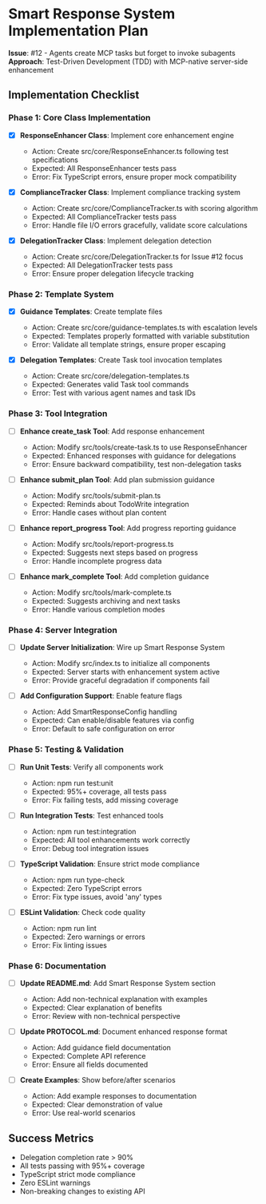 # Smart Response System Implementation Plan

**Issue**: #12 - Agents create MCP tasks but forget to invoke subagents  
**Approach**: Test-Driven Development (TDD) with MCP-native server-side enhancement

## Implementation Checklist

### Phase 1: Core Class Implementation

- [x] **ResponseEnhancer Class**: Implement core enhancement engine
  - Action: Create src/core/ResponseEnhancer.ts following test specifications
  - Expected: All ResponseEnhancer tests pass
  - Error: Fix TypeScript errors, ensure proper mock compatibility

- [x] **ComplianceTracker Class**: Implement compliance tracking system
  - Action: Create src/core/ComplianceTracker.ts with scoring algorithm
  - Expected: All ComplianceTracker tests pass
  - Error: Handle file I/O errors gracefully, validate score calculations

- [x] **DelegationTracker Class**: Implement delegation detection
  - Action: Create src/core/DelegationTracker.ts for Issue #12 focus
  - Expected: All DelegationTracker tests pass
  - Error: Ensure proper delegation lifecycle tracking

### Phase 2: Template System

- [x] **Guidance Templates**: Create template files
  - Action: Create src/core/guidance-templates.ts with escalation levels
  - Expected: Templates properly formatted with variable substitution
  - Error: Validate all template strings, ensure proper escaping

- [x] **Delegation Templates**: Create Task tool invocation templates
  - Action: Create src/core/delegation-templates.ts
  - Expected: Generates valid Task tool commands
  - Error: Test with various agent names and task IDs

### Phase 3: Tool Integration

- [ ] **Enhance create_task Tool**: Add response enhancement
  - Action: Modify src/tools/create-task.ts to use ResponseEnhancer
  - Expected: Enhanced responses with guidance for delegations
  - Error: Ensure backward compatibility, test non-delegation tasks

- [ ] **Enhance submit_plan Tool**: Add plan submission guidance
  - Action: Modify src/tools/submit-plan.ts
  - Expected: Reminds about TodoWrite integration
  - Error: Handle cases without plan content

- [ ] **Enhance report_progress Tool**: Add progress reporting guidance
  - Action: Modify src/tools/report-progress.ts
  - Expected: Suggests next steps based on progress
  - Error: Handle incomplete progress data

- [ ] **Enhance mark_complete Tool**: Add completion guidance
  - Action: Modify src/tools/mark-complete.ts
  - Expected: Suggests archiving and next tasks
  - Error: Handle various completion modes

### Phase 4: Server Integration

- [ ] **Update Server Initialization**: Wire up Smart Response System
  - Action: Modify src/index.ts to initialize all components
  - Expected: Server starts with enhancement system active
  - Error: Provide graceful degradation if components fail

- [ ] **Add Configuration Support**: Enable feature flags
  - Action: Add SmartResponseConfig handling
  - Expected: Can enable/disable features via config
  - Error: Default to safe configuration on error

### Phase 5: Testing & Validation

- [ ] **Run Unit Tests**: Verify all components work
  - Action: npm run test:unit
  - Expected: 95%+ coverage, all tests pass
  - Error: Fix failing tests, add missing coverage

- [ ] **Run Integration Tests**: Test enhanced tools
  - Action: npm run test:integration
  - Expected: All tool enhancements work correctly
  - Error: Debug tool integration issues

- [ ] **TypeScript Validation**: Ensure strict mode compliance
  - Action: npm run type-check
  - Expected: Zero TypeScript errors
  - Error: Fix type issues, avoid 'any' types

- [ ] **ESLint Validation**: Check code quality
  - Action: npm run lint
  - Expected: Zero warnings or errors
  - Error: Fix linting issues

### Phase 6: Documentation

- [ ] **Update README.md**: Add Smart Response System section
  - Action: Add non-technical explanation with examples
  - Expected: Clear explanation of benefits
  - Error: Review with non-technical perspective

- [ ] **Update PROTOCOL.md**: Document enhanced response format
  - Action: Add guidance field documentation
  - Expected: Complete API reference
  - Error: Ensure all fields documented

- [ ] **Create Examples**: Show before/after scenarios
  - Action: Add example responses to documentation
  - Expected: Clear demonstration of value
  - Error: Use real-world scenarios

## Success Metrics
- Delegation completion rate > 90%
- All tests passing with 95%+ coverage
- TypeScript strict mode compliance
- Zero ESLint warnings
- Non-breaking changes to existing API